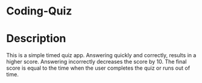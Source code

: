 # Coding-Quiz

# Description

This is a simple timed quiz app. Answering quickly and correctly, results in a higher score. Answering incorrectly decreases the score by 10. The final score is equal to the time when the user completes the quiz or runs out of time.
